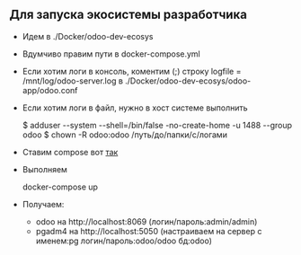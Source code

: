 ## Для запуска экосистемы разработчика 
* Идем в ./Docker/odoo-dev-ecosys
* Вдумчиво правим пути в docker-compose.yml
* Если хотим логи в консоль, коментим (;) строку logfile = /mnt/log/odoo-server.log в ./Docker/odoo-dev-ecosys/odoo-app/odoo.conf
* Если хотим логи в файл, нужно в хост системе выполнить

	$ adduser --system --shell=/bin/false -no-create-home -u 1488 --group odoo
	$ chown -R odoo:odoo /путь/до/папки/с/логами

* Ставим compose вот [так](https://docs.docker.com/compose/install/)
* Выполняем

	docker-compose up

* Получаем:
	* odoo на http://localhost:8069 (логин/пароль:admin/admin)
	* pgadm4 на http://localhost:5050 (настраиваем на сервер с именем:pg логин/пароль:odoo/odoo бд:odoo)